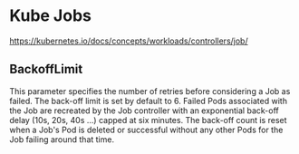 # Kube Jobs

https://kubernetes.io/docs/concepts/workloads/controllers/job/

## BackoffLimit
This parameter specifies the number of retries before considering a Job as failed. The back-off limit is set by default to 6. 
Failed Pods associated with the Job are recreated by the Job controller with an exponential back-off delay (10s, 20s, 40s ...) capped at six minutes. 
The back-off count is reset when a Job's Pod is deleted or successful without any other Pods for the Job failing around that time.
